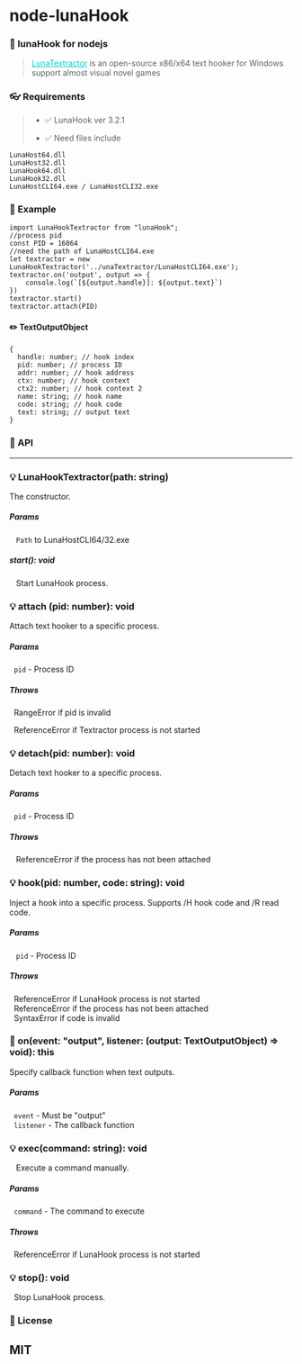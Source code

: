 # node-lunaHook
### 👀 lunaHook for nodejs
> <a href="https://github.com/HIllya51/LunaHook" style="color:#00CDCD">LunaTextractor</a> is an open-source x86/x64 text hooker for Windows support almost visual novel games
### 👓 Requirements
> * ✅ LunaHook ver 3.2.1
>
>
> * ✅ Need files include
```
LunaHost64.dll
LunaHost32.dll
LunaHook64.dll
LunaHook32.dll
LunaHostCLI64.exe / LunaHostCLI32.exe
```
### 📜 Example
```
import LunaHookTextractor from "lunaHook";
//process pid
const PID = 16064
//need the path of LunaHostCLI64.exe
let textractor = new LunaHookTextractor('../unaTextractor/LunaHostCLI64.exe');
textractor.on('output', output => {
    console.log(`[${output.handle}]: ${output.text}`)
})
textractor.start()
textractor.attach(PID)
```
#### ✏️ TextOutputObject
```
{
  handle: number; // hook index
  pid: number; // process ID
  addr: number; // hook address
  ctx: number; // hook context
  ctx2: number; // hook context 2
  name: string; // hook name
  code: string; // hook code
  text: string; // output text
}
```
### 🔑 API
---
### 💡 LunaHookTextractor(path: string)
The constructor.  
##### Params  
&nbsp;&nbsp; `Path` to LunaHostCLI64/32.exe
##### start(): void
&nbsp;&nbsp; Start LunaHook process.

### 💡 attach (pid: number): void
 Attach text hooker to a specific process.
##### Params
 &nbsp;&nbsp;`pid` - Process ID
##### Throws
 &nbsp;&nbsp;RangeError if pid is invalid  

 &nbsp;&nbsp;ReferenceError if Textractor process is not started
### 💡 detach(pid: number): void
Detach text hooker to a specific process.
##### Params
&nbsp;&nbsp;`pid` - Process ID

##### Throws
&nbsp;&nbsp; ReferenceError if the process has not been attached

### 💡 hook(pid: number, code: string): void
 Inject a hook into a specific process.
 Supports /H hook code and /R read code.  
##### Params  
&nbsp;&nbsp; `pid` - Process ID
##### Throws
 &nbsp;&nbsp;ReferenceError if LunaHook process is not started  
 &nbsp;&nbsp;ReferenceError if the process has not been attached  
 &nbsp;&nbsp;SyntaxError if code is invalid

### 🔋 on(event: "output", listener: (output: TextOutputObject) => void): this
Specify callback function when text outputs.
##### Params
&nbsp;&nbsp;`event`  - Must be "output"  
&nbsp;&nbsp;`listener` - The callback function
### 💡 exec(command: string): void
&nbsp;&nbsp; Execute a command manually.
##### Params
&nbsp;&nbsp;`command` - The command to execute
##### Throws
&nbsp;&nbsp;ReferenceError if LunaHook process is not started
### 💡 stop(): void
&nbsp;&nbsp;Stop LunaHook process.
### 🚪 License
## MIT
